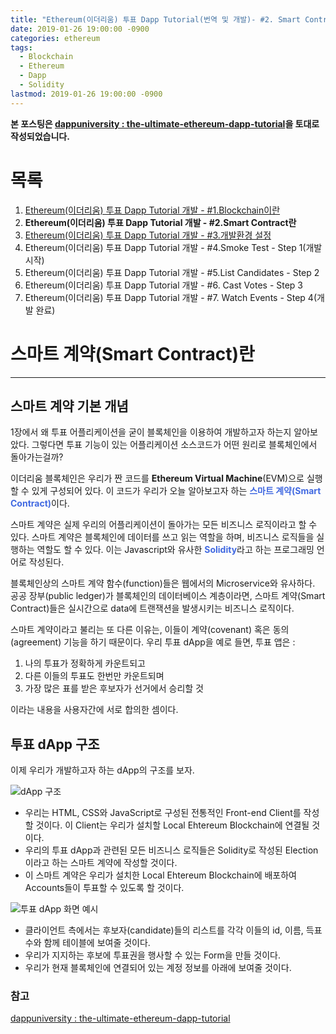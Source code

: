 ```yaml
---
title: "Ethereum(이더리움) 투표 Dapp Tutorial(번역 및 개발)- #2. Smart Contract란"
date: 2019-01-26 19:00:00 -0900
categories: ethereum
tags: 
  - Blockchain
  - Ethereum
  - Dapp
  - Solidity
lastmod: 2019-01-26 19:00:00 -0900
---
```


**본 포스팅은 [dappuniversity : the-ultimate-ethereum-dapp-tutorial](http://www.dappuniversity.com/articles/the-ultimate-ethereum-dapp-tutorial)을 토대로 작성되었습니다.**

# 목록

1. [Ethereum(이더리움) 투표 Dapp Tutorial 개발 - #1.Blockchain이란](https://choi3897.github.io/ethereum/ethereum-dapp-1/#)
2. **Ethereum(이더리움) 투표 Dapp Tutorial 개발 - #2.Smart Contract란**
3. [Ethereum(이더리움) 투표 Dapp Tutorial 개발 - #3.개발환경 설정](https://choi3897.github.io/ethereum/ethereum-dapp-3/#)
4. Ethereum(이더리움) 투표 Dapp Tutorial 개발 - #4.Smoke Test - Step 1(개발 시작)
5. Ethereum(이더리움) 투표 Dapp Tutorial 개발 - #5.List Candidates - Step 2
6. Ethereum(이더리움) 투표 Dapp Tutorial 개발 - #6. Cast Votes - Step 3
7. Ethereum(이더리움) 투표 Dapp Tutorial 개발 - #7. Watch Events - Step 4(개발 완료)

# 스마트 계약(Smart Contract)란

---

## 스마트 계약 기본 개념

1장에서 왜 투표 어플리케이션을 굳이 블록체인을 이용하여 개발하고자 하는지 알아보았다. 그렇다면 투표 기능이 있는 어플리케이션 소스코드가 어떤 원리로 블록체인에서 돌아가는걸까?

이더리움 블록체인은 우리가 짠 코드를 **Ethereum Virtual Machine**(EVM)으로 실행할 수 있게 구성되어 있다. 이 코드가 우리가 오늘 알아보고자 하는 <span style="color:#4169E1">**스마트 계약(Smart Contract)**</span>이다.

스마트 계약은 실제 우리의 어플리케이션이 돌아가는 모든 비즈니스 로직이라고 할 수 있다. 스마트 계약은 블록체인에 데이터를 쓰고 읽는 역할을 하며, 비즈니스 로직들을 실행하는 역할도 할 수 있다. 이는 Javascript와 유사한 <span style="color:#4169E1">**Solidity**</span>라고 하는 프로그래밍 언어로 작성된다.

블록체인상의 스마트 계약 함수(function)들은 웹에서의 Microservice와 유사하다. 공공 장부(public ledger)가 블록체인의 데이터베이스 계층이라면, 스마트 계약(Smart Contract)들은 실시간으로 data에 트랜잭션을 발생시키는 비즈니스 로직이다.

스마트 계약이라고 불리는 또 다른 이유는, 이들이 계약(covenant) 혹은 동의(agreement) 기능을 하기 때문이다. 우리 투표 dApp을 예로 들면, 투표 앱은 :

1) 나의 투표가 정확하게 카운트되고
2) 다른 이들의 투표도 한번만 카운트되며
3) 가장 많은 표를 받은 후보자가 선거에서 승리할 것 
  
  이라는 내용을 사용자간에 서로 합의한 셈이다.

## 투표 dApp 구조

이제 우리가 개발하고자 하는 dApp의 구조를 보자.

![dApp 구조](http://www.dappuniversity.com/dapp_diagram.png)

* 우리는 HTML, CSS와 JavaScript로 구성된 전통적인 Front-end Client를 작성할 것이다. 이 Client는 우리가 설치할 Local Ehtereum Blockchain에 연결될 것이다.
* 우리의 투표 dApp과 관련된 모든 비즈니스 로직들은 Solidity로 작성된 Election이라고 하는 스마트 계약에 작성할 것이다.
* 이 스마트 계약은 우리가 설치한 Local Ehtereum Blockchain에 배포하여 Accounts들이 투표할 수 있도록 할 것이다.

![투표 dApp 화면 예시](http://www.dappuniversity.com/dapp_demo.gif)

* 클라이언트 측에서는 후보자(candidate)들의 리스트를 각각 이들의 id, 이름, 득표수와 함께 테이블에 보여줄 것이다.
* 우리가 지지하는 후보에 투표권을 행사할 수 있는 Form을 만들 것이다.
* 우리가 현재 블록체인에 연결되어 있는 계정 정보를 아래에 보여줄 것이다.

### 참고

[dappuniversity : the-ultimate-ethereum-dapp-tutorial](http://www.dappuniversity.com/articles/the-ultimate-ethereum-dapp-tutorial)
